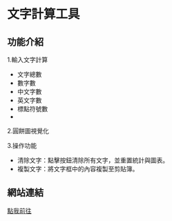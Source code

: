 # 文字計算工具

## 功能介紹
1.輸入文字計算
- 文字總數
- 數字數
- 中文字數
- 英文字數
- 標點符號數
- 
2.圓餅圖視覺化
  
3.操作功能
- 清除文字：點擊按鈕清除所有文字，並重置統計與圖表。
- 複製文字：將文字框中的內容複製至剪貼簿。

## 網站連結
[點我前往](https://jerrylee00125.github.io/wordcount/)




